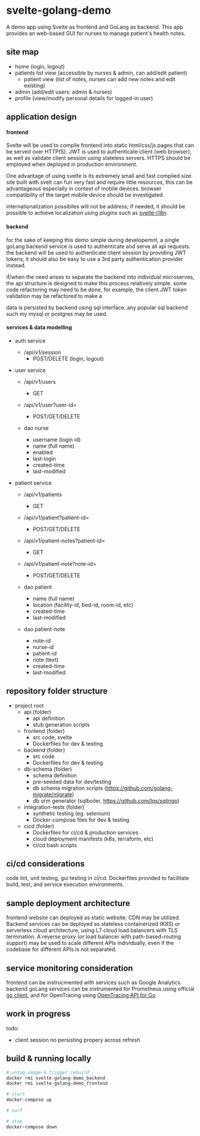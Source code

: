 # svelte-golang-demo

A demo app using Svelte as frontend and GoLang as backend. This app provides an web-based GUI for nurses to manage patient's health notes. 

## site map

- home (login, logout)
- patients list view (accessible by nurses & admin, can add/edit patient)
	- patient view (list of notes, nurses can add new notes and edit existing)
- admin (add/edit users: admin & nurses)
- profile (view/modify personal details for logged-in user)

## application design

#### frontend

Svelte will be used to compile frontend into static html/css/js pages that can be served over HTTP(S). JWT is used to authenticate client (web browser), as well as validate client session using stateless servers. HTTPS should be employed when deployed in production environment.

One advantage of using svelte is its extremely small and fast compiled size. site built with svelt can fun very fast and require little resources, this can be advantageous especially in context of mobile devices. browser compatibility of the target mobile device should be investigated.

internationalization possibiles will not be address; if needed, it should be possible to achieve localization using plugins such as [svelte-i18n](https://github.com/kaisermann/svelte-i18n).

#### backend

for the sake of keeping this demo simple during developemnt, a single goLang backend service is used to authenticate and serve all api requests. the backend will be used to authenticate client session by providing JWT tokens; it should also be easy to use a 3rd party authentication provider instead. 

if/when the need arises to separate the backend into individual microserves, the api structure is designed to make this process relatively simple. some code refactoring may need to be done, for example, the client JWT token validation may be refactored to make a

data is persisted by backend using sql interface. any popular sql backend such my mysql or postgres may be used.

#### services & data modelling

- auth service
	- /api/v1/session
		- POST/DELETE (login, logout)

- user service
	- /api/v1/users
		- GET
	- /api/v1/user?user-id=
		- POST/GET/DELETE

	- dao nurse
		- username (login id)
		- name (full name)
		- enabled
		- last-login
		- created-time
		- last-modified

- patient service		
	- /api/v1/patients
		- GET
	- /api/v1/patient?patient-id=
		- POST/GET/DELETE
	- /api/v1/patient-notes?patient-id=
		- GET
	- /api/v1/patient-note?note-id=
		- POST/GET/DELETE

	- dao patient
		- name (full name)
		- location (facility-id, bed-id, room-id, etc)
		- created-time
		- last-modified
	- dao patient-note
		- note-id
		- nurse-id
		- patient-id
		- note (text)
		- created-time
		- last-modified

## repository folder structure

- project root
	- api (folder)
		- api definition
		- stub generation scripts
	- frontend (folder)
		- src code, svelte
		- Dockerfiles for dev & testing
	- backend (folder)
		- src code
		- Dockerfiles for dev & testing
	- db-schema (folder)
		- schema definition
		- pre-seeded data for dev/testing
		- db schema migration scripts (https://github.com/golang-migrate/migrate)
		- db orm generator (sqlboiler, https://github.com/lqs/sqlingo)
	- integration-tests (folder)
		- synthetic testing (eg. selenium)
		- Docker-compose files for dev & testing
	- cicd (folder)
		- Dockerfiles for ci/cd & production services
		- cloud deployment manifests (k8s, terraform, etc)
		- ci/cd bash scripts

## ci/cd considerations

code lint, unit testing, gui testing in ci/cd. Dockerfiles provided to facilitate build, test, and service execution environments.

## sample deployment architecture

frontend website can deployed as static website; CDN may be utilized. Backend services can be deployed as stateless containerized (K8S) or serverless cloud architecture, using L7 cloud load balancers with TLS termination. A reverse proxy (or load balancer with path-based-routing support) may be used to scale different APIs individually, even if the codebase for different APIs is not separated.

## service monitoring consideration

frontend can be instrucmented with services such as Google Analytics. backend goLang services can be instrumented for Prometheus using official [go client](https://github.com/prometheus/client_golang), and for OpenTracing using [OpenTracing API for Go](https://github.com/opentracing/opentracing-go)

## work in progress

todo:
- client session no persisting propery across refresh

## build & running locally

```sh
# untag image & trigger rebuild
docker rmi svelte-golang-demo_backend
docker rmi svelte-golang-demo_frontend

# start
docker-compose up

# surf

# stop
docker-compose down
```
